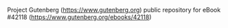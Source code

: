 Project Gutenberg (https://www.gutenberg.org) public repository for eBook #42118 (https://www.gutenberg.org/ebooks/42118)

